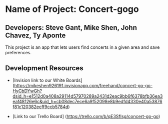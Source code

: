 # Name of Project: Concert-gogo

## Developers: Steve Gant, Mike Shen, John Chavez, Ty Aponte

This project is an app that lets users find concerts in a given area and save preferences.

## Development Resources

* [Invision link to our White Boards] (https://mikeshen926191.invisionapp.com/freehand/concert-go-go-HyCbDYwGh?dsid_h=e1512d0a408a29114d57970289a2431d2eac9bb6f6378bfb36ea3eaf48126e6c&uid_h=cb08dec7ece6a9f52098e8b9edfd4330e40a53876f81c120382ecff9ccb5784d)

* [Link to our Trello Board] (https://trello.com/b/qE3SfIsg/concert-go-go)
